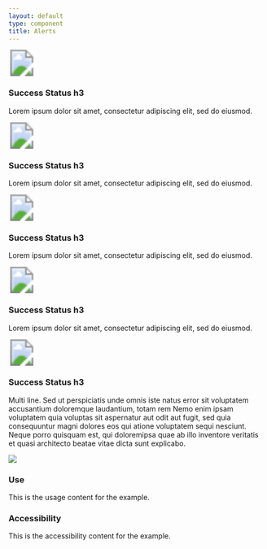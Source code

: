 ```yaml
---
layout: default
type: component
title: Alerts
---
```


<div class="preview">

  <div class="usa-alert-success usa-sans">
    <div class="usa-alert-icon">
    <svg width="52" height="52" role="img" aria-label="success">
      <title>Success</title>
      <image xlink:href="{{ site.baseurl }}/assets/img/alerts/success.svg" src="{{ site.baseurl }}/assets/img/alerts/success.png" width="52" height="52" />
    </svg>
    </div>
    <div class="usa-alert-body">
      <h3 class="usa-alert-heading">Success Status h3</h3>
      <p class="usa-alert-text">Lorem ipsum dolor sit amet, consectetur adipiscing elit, sed do eiusmod.</p>
    </div>
  </div>

  <div class="usa-alert-warning usa-sans">
    <div class="usa-alert-icon">
    <svg width="52" height="52" role="img" aria-label="warning">
      <title>Warning</title>
      <image xlink:href="{{ site.baseurl }}/assets/img/alerts/warning.svg" src="{{ site.baseurl }}/assets/img/alerts/warning.png" width="52" height="52" />
    </svg>
    </div>
    <div class="usa-alert-body">
      <h3 class="usa-alert-heading">Success Status h3</h3>
      <p class="usa-alert-text">Lorem ipsum dolor sit amet, consectetur adipiscing elit, sed do eiusmod.</p>
    </div>
  </div>

  <div class="usa-alert-error usa-sans">
    <div class="usa-alert-icon">
    <svg width="52" height="52" role="img" aria-label="error">
      <title>Error</title>
      <image xlink:href="{{ site.baseurl }}/assets/img/alerts/error.svg" src="{{ site.baseurl }}/assets/img/alerts/error.png" width="52" height="52" />
    </svg>
    </div>
    <div class="usa-alert-body">
      <h3 class="usa-alert-heading">Success Status h3</h3>
      <p class="usa-alert-text">Lorem ipsum dolor sit amet, consectetur adipiscing elit, sed do eiusmod.</p>
    </div>
  </div>

  <div class="usa-alert-info usa-sans">
    <div class="usa-alert-icon">
    <svg width="52" height="52" role="img" aria-label="info">
      <title>Info</title>
      <image xlink:href="{{ site.baseurl }}/assets/img/alerts/info.svg" src="{{ site.baseurl }}/assets/img/alerts/info.png" width="52" height="52" />
    </svg>
    </div>
    <div class="usa-alert-body">
      <h3 class="usa-alert-heading">Success Status h3</h3>
      <p class="usa-alert-text">Lorem ipsum dolor sit amet, consectetur adipiscing elit, sed do eiusmod.</p>
    </div>
  </div>

  <div class="usa-alert-info usa-sans">
    <div class="usa-alert-icon">
    <svg width="52" height="52" role="img" aria-label="info">
      <title>Info</title>
      <image xlink:href="{{ site.baseurl }}/assets/img/alerts/info.svg" src="{{ site.baseurl }}/assets/img/alerts/info.png" width="52" height="52" />
    </svg>
    </div>
    <div class="usa-alert-body">
      <h3 class="usa-alert-heading">Success Status h3</h3>
      <p class="usa-alert-text">Multi line. Sed ut perspiciatis unde omnis iste natus error sit voluptatem accusantium doloremque laudantium, totam rem Nemo enim ipsam voluptatem quia voluptas sit aspernatur aut odit aut fugit, sed quia consequuntur magni dolores eos qui atione voluptatem sequi nesciunt. Neque porro quisquam est, qui doloremipsa quae ab illo inventore veritatis et quasi architecto beatae vitae dicta sunt explicabo.</p>
    </div>
  </div>

  <img src="{{ site.baseurl }}/assets/img/static/Alerts_UI_v1.png">
</div>

<div class="usa-grid-box">
  <div class="usa-width-one-half">
    <h3>Use</h3>
    <p>This is the usage content for the example.</p>
  </div>
  <div class="usa-width-one-half">
    <h3>Accessibility</h3>
    <p>This is the accessibility content for the example.</p>
  </div>  
</div>